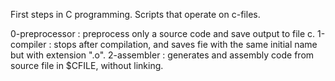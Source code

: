 First steps in C programming.
Scripts that operate on c-files.

0-preprocessor : preprocess only a source code and save output to file c.
1-compiler : stops after compilation, and saves fie with the same initial name but with extension ".o".
2-assembler : generates and assembly code from source file in $CFILE, without linking.
